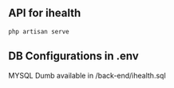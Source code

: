 ## API for ihealth

```
php artisan serve
```

## DB Configurations in .env

MYSQL Dumb available in /back-end/ihealth.sql
